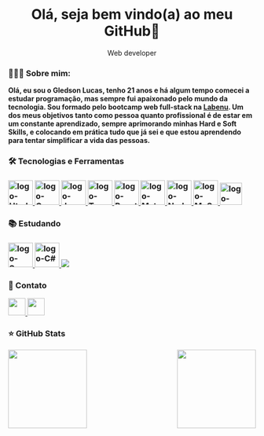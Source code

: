 
<h1 align="center">Olá, seja bem vindo(a) ao meu GitHub👋</h1>

<p align="center">Web developer</p>


<h3>👨🏻‍💻 Sobre mim:</h3>

**Olá, eu sou o Gledson Lucas, tenho 21 anos e há algum tempo comecei a estudar programação, mas sempre fui apaixonado pelo mundo da tecnologia. Sou formado pelo bootcamp web full-stack na <a href="https://www.labenu.com.br" target="_blank">Labenu</a>. Um dos meus objetivos tanto como pessoa quanto profissional é de estar em um constante aprendizado, sempre aprimorando minhas Hard e Soft Skills, e colocando em prática tudo que já sei e que estou aprendendo para tentar simplificar a vida das pessoas.**
 
<h3>🛠 Tecnologias e Ferramentas<h3/>

<div>
  <a href="https://developer.mozilla.org/pt-BR/docs/Web/HTML">
  <img height="50px" alt="logo-Html" src="https://cdn.jsdelivr.net/gh/devicons/devicon/icons/html5/html5-original.svg" />
  </a>
  
  <a href="https://developer.mozilla.org/pt-BR/docs/Web/CSS">
  <img height="50px" alt="logo-Css" src="https://cdn.jsdelivr.net/gh/devicons/devicon/icons/css3/css3-original.svg" />
  </a>
  
  <a href="https://developer.mozilla.org/pt-BR/docs/Web/JavaScript">
  <img height="50px" alt="logo-JavaScript" src="https://cdn.jsdelivr.net/gh/devicons/devicon/icons/javascript/javascript-original.svg" />
  </a>
  <a href="https://www.typescriptlang.org/docs/">
  <img height="50px" alt="logo-TypeScript" src="https://cdn.jsdelivr.net/gh/devicons/devicon/icons/typescript/typescript-original.svg" />
  </a>
  <a href="https://pt-br.reactjs.org/docs/getting-started.html">
  <img height="50px" alt="logo-React" src="https://cdn.jsdelivr.net/gh/devicons/devicon/icons/react/react-original.svg" />
  </a>
  <a href="https://mui.com/pt/material-ui/getting-started/overview/">
  <img height="50px" alt="logo-MaterialUi" src="https://cdn.jsdelivr.net/gh/devicons/devicon/icons/materialui/materialui-original.svg" />
  </a>
  
  <a href="https://nodejs.org/en/docs/">
  <img height="50px" alt="logo-Node" src="https://cdn.jsdelivr.net/gh/devicons/devicon/icons/nodejs/nodejs-original.svg" />
  </a>
  
  <a href="https://dev.mysql.com/doc/">
  <img height="50px" alt="logo-MySql" src="https://cdn.jsdelivr.net/gh/devicons/devicon/icons/mysql/mysql-original.svg" target="_blank" />
  </a>
  
  <a href="https://jestjs.io/pt-BR/docs/getting-started">
  <img height="45px" alt="logo-Jest" src="https://cdn.jsdelivr.net/gh/devicons/devicon/icons/jest/jest-plain.svg" />
  </a>
 </div>
 
<h3>📚 Estudando<h3/>

<div>
<a href="https://sass-lang.com/documentation/">
<img height="50px" alt="logo-Saas" src="https://cdn.jsdelivr.net/gh/devicons/devicon/icons/sass/sass-original.svg" />
</a>

<a href="https://docs.microsoft.com/pt-br/dotnet/csharp/">
<img height="50px" alt="logo-C#" src="https://cdn.jsdelivr.net/gh/devicons/devicon/icons/csharp/csharp-original.svg" />
</a>
<a>
<img src="https://cdn.jsdelivr.net/gh/devicons/devicon/icons/nextjs/nextjs-original.svg" />
</a>
</div>


<h3>📧 Contato</h3>

<div>
  <a href="mailto:gledsonlucas111@gmail.com">
    <img height="35px" src="https://img.shields.io/badge/Gmail-D14836?style=for-the-badge&logo=gmail&logoColor=white"/>
  </a>
  <a href="https://www.linkedin.com/in/gledson-lucas-1b5873166/">
    <img height="35px" src="https://img.shields.io/badge/LinkedIn-0077B5?style=for-the-badge&logo=linkedin&logoColor=white" />
  </a>
 </div>
 
 
<div>
 <h3>⭐ GitHub Stats</h3>
  <img height="160em" src="https://github-readme-stats.vercel.app/api?username=gledsonlucas111&show_icons=true&theme=radical&include_all_commits=true&count_private=true"/>
  
  <img height="160em" align="right" src="https://github-readme-stats.vercel.app/api/top-langs/?username=gledsonlucas111&layout=compact&langs_count=7&theme=radical"/>
</div>
 
 ##
